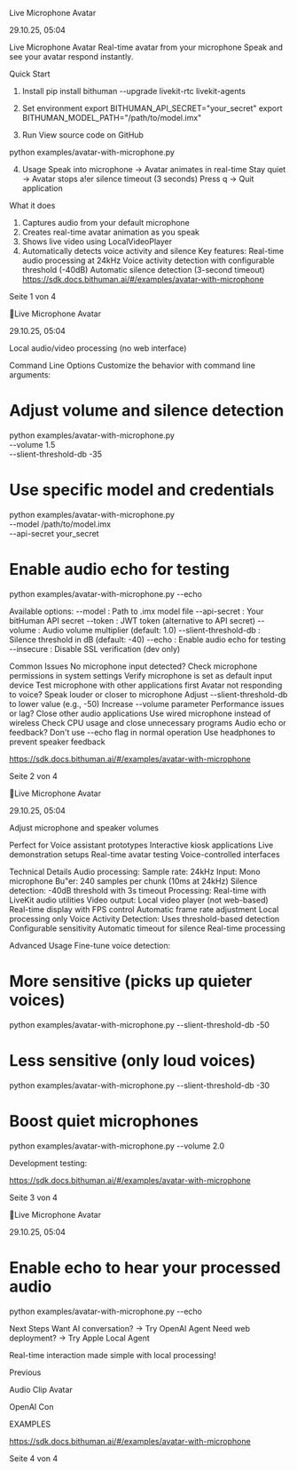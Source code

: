 Live Microphone Avatar

29.10.25, 05:04

Live Microphone Avatar
Real-time avatar from your microphone
Speak and see your avatar respond instantly.

Quick Start
1. Install
pip install bithuman --upgrade livekit-rtc livekit-agents

2. Set environment
export BITHUMAN_API_SECRET="your_secret"
export BITHUMAN_MODEL_PATH="/path/to/model.imx"

3. Run
View source code on GitHub

python examples/avatar-with-microphone.py

4. Usage
Speak into microphone → Avatar animates in real-time
Stay quiet → Avatar stops a!er silence timeout (3 seconds)
Press q → Quit application

What it does
1. Captures audio from your default microphone
2. Creates real-time avatar animation as you speak
3. Shows live video using LocalVideoPlayer
4. Automatically detects voice activity and silence
Key features:
Real-time audio processing at 24kHz
Voice activity detection with configurable threshold (-40dB)
Automatic silence detection (3-second timeout)
https://sdk.docs.bithuman.ai/#/examples/avatar-with-microphone

Seite 1 von 4

Live Microphone Avatar

29.10.25, 05:04

Local audio/video processing (no web interface)

Command Line Options
Customize the behavior with command line arguments:

# Adjust volume and silence detection
python examples/avatar-with-microphone.py \
--volume 1.5 \
--slient-threshold-db -35
# Use specific model and credentials
python examples/avatar-with-microphone.py \
--model /path/to/model.imx \
--api-secret your_secret
# Enable audio echo for testing
python examples/avatar-with-microphone.py --echo

Available options:
--model : Path to .imx model file
--api-secret : Your bitHuman API secret
--token : JWT token (alternative to API secret)
--volume : Audio volume multiplier (default: 1.0)
--slient-threshold-db : Silence threshold in dB (default: -40)
--echo : Enable audio echo for testing
--insecure : Disable SSL verification (dev only)

Common Issues
No microphone input detected?
Check microphone permissions in system settings
Verify microphone is set as default input device
Test microphone with other applications first
Avatar not responding to voice?
Speak louder or closer to microphone
Adjust --slient-threshold-db to lower value (e.g., -50)
Increase --volume parameter
Performance issues or lag?
Close other audio applications
Use wired microphone instead of wireless
Check CPU usage and close unnecessary programs
Audio echo or feedback?
Don't use --echo flag in normal operation
Use headphones to prevent speaker feedback

https://sdk.docs.bithuman.ai/#/examples/avatar-with-microphone

Seite 2 von 4

Live Microphone Avatar

29.10.25, 05:04

Adjust microphone and speaker volumes

Perfect for
Voice assistant prototypes
Interactive kiosk applications
Live demonstration setups
Real-time avatar testing
Voice-controlled interfaces

Technical Details
Audio processing:
Sample rate: 24kHz
Input: Mono microphone
Bu"er: 240 samples per chunk (10ms at 24kHz)
Silence detection: -40dB threshold with 3s timeout
Processing: Real-time with LiveKit audio utilities
Video output:
Local video player (not web-based)
Real-time display with FPS control
Automatic frame rate adjustment
Local processing only
Voice Activity Detection:
Uses threshold-based detection
Configurable sensitivity
Automatic timeout for silence
Real-time processing

Advanced Usage
Fine-tune voice detection:

# More sensitive (picks up quieter voices)
python examples/avatar-with-microphone.py --slient-threshold-db -50
# Less sensitive (only loud voices)
python examples/avatar-with-microphone.py --slient-threshold-db -30
# Boost quiet microphones
python examples/avatar-with-microphone.py --volume 2.0

Development testing:

https://sdk.docs.bithuman.ai/#/examples/avatar-with-microphone

Seite 3 von 4

Live Microphone Avatar

29.10.25, 05:04

# Enable echo to hear your processed audio
python examples/avatar-with-microphone.py --echo

Next Steps
Want AI conversation? → Try OpenAI Agent
Need web deployment? → Try Apple Local Agent

Real-time interaction made simple with local processing!

Previous

Audio Clip Avatar

OpenAI Con

EXAMPLES

https://sdk.docs.bithuman.ai/#/examples/avatar-with-microphone

Seite 4 von 4

